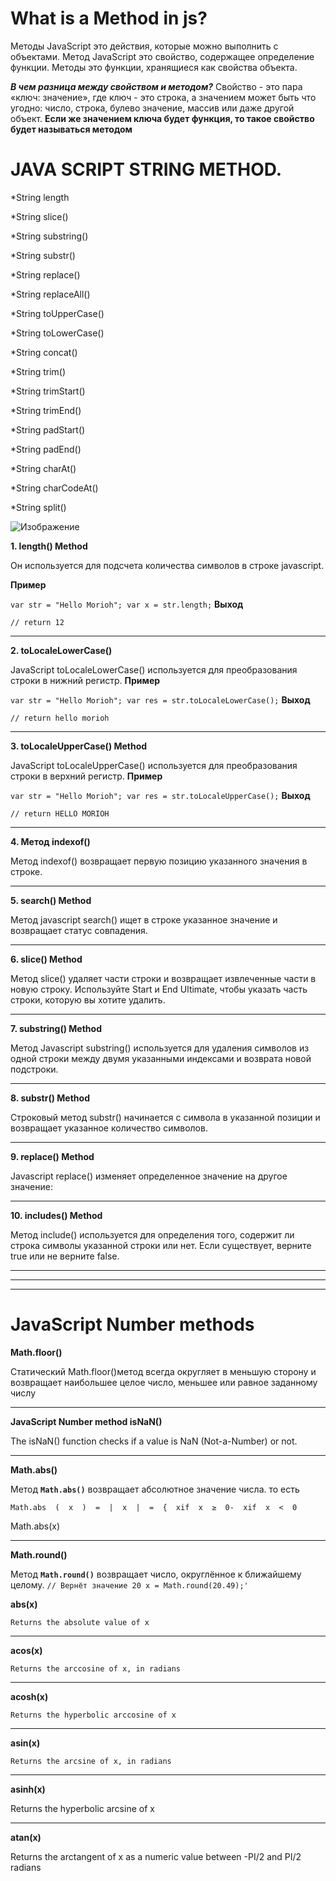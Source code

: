 ﻿# What is a Method in js?

Методы JavaScript это действия, которые можно выполнить с объектами. Метод JavaScript это свойство, содержащее определение функции. Методы это функции, хранящиеся как свойства объекта.

***В чем разница между свойством и методом?***
Свойство - это пара «ключ: значение», где ключ - это строка, а значением может быть что угодно: число, строка, булево значение, массив или даже другой объект. **Если же значением ключа будет функция, то такое свойство будет называться методом**







# JAVA SCRIPT STRING METHOD.
*String length

*String slice()

*String substring()

*String substr()

*String replace()

*String replaceAll()

*String toUpperCase()

*String toLowerCase()

*String concat()

*String trim()

*String trimStart()

*String trimEnd()

*String padStart()

*String padEnd()

*String charAt()

*String charCodeAt()

*String split()


![Изображение](https://i.imgur.com/20FIxbB.jpeg "Логотип Markdown")


**1. length() Method**

Он используется для подсчета количества символов в строке javascript.

**Пример**

`var str = "Hello Morioh";
var x = str.length;`
**Выход**

`// return
 12`

--------------

**2. toLocaleLowerCase()**

JavaScript toLocaleLowerCase() используется для преобразования строки в нижний регистр.
**Пример**

`var str = "Hello Morioh";
var res = str.toLocaleLowerCase();`
**Выход**

``// return
hello morioh``

-------
   



 



**3. toLocaleUpperCase() Method**

JavaScript toLocaleUpperCase() используется для преобразования строки в верхний регистр.
**Пример**

`var str = "Hello Morioh";
var res = str.toLocaleUpperCase();`
**Выход**

``// return
HELLO MORIOH``

-------
**4. Метод indexof()**

Метод indexof() возвращает первую позицию указанного значения в строке.

----------
**5. search() Method**


Метод javascript search() ищет в строке указанное значение и возвращает статус совпадения.

----------

**6. slice() Method**


Метод slice() удаляет части строки и возвращает извлеченные части в новую строку.
Используйте Start и End Ultimate, чтобы указать часть строки, которую вы хотите удалить.

-------

**7. substring() Method**

Метод Javascript substring() используется для удаления символов из одной строки между двумя указанными индексами и возврата новой подстроки.

-------

**8. substr() Method**

Строковый метод substr() начинается с символа в указанной позиции и возвращает указанное количество символов.

-------

**9. replace() Method**

Javascript replace() изменяет определенное значение на другое значение:

-----

**10. includes() Method**

Метод include() используется для определения того, содержит ли строка символы указанной строки или нет. Если существует, верните true или не верните false.

-----




-------
-------


# JavaScript Number methods

**Math.floor()**

Статический Math.floor()метод всегда округляет в меньшую сторону и возвращает наибольшее целое число, меньшее или равное заданному числу

-------


**JavaScript Number method isNaN()**

The isNaN() function checks if a value is NaN (Not-a-Number) or not.

-------
**Math.abs()**

Метод  **`Math.abs()`**  возвращает абсолютное значение числа. то есть

`Math.abs  (  x  )  =  |  x  |  =  {  xif  x  ≥  0-  xif  x  <  0`

Math.abs(x)

----------

 **Math.round()**

 
Метод **`Math.round()`** возвращает число, округлённое к ближайшему целому.
`// Вернёт значение 20
x = Math.round(20.49);'
`







**abs(x)**

	Returns the absolute value of x

------
**acos(x)**

	Returns the arccosine of x, in radians

----

**acosh(x)**

	Returns the hyperbolic arccosine of x 

------
**asin(x)**

	Returns the arcsine of x, in radians

-----
**asinh(x)**	

Returns the hyperbolic arcsine of x

-----
**atan(x)**

Returns the arctangent of x as a numeric value between -PI/2 and PI/2 radians


